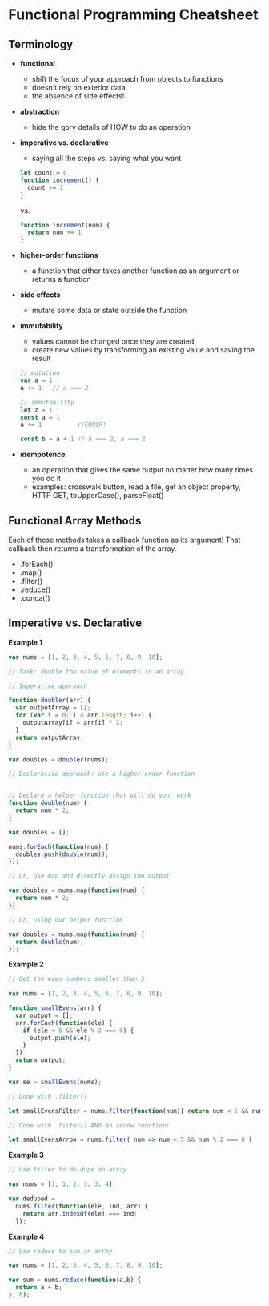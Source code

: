 # Functional Programming Cheatsheet

## Terminology
- **functional**
  - shift the focus of your approach from objects to functions
  - doesn't rely on exterior data
  - the absence of side effects!
- **abstraction**
  - hide the gory details of HOW to do an operation
- **imperative vs. declarative**
  - saying all the steps vs. saying what you want
  ```javascript
  let count = 0
  function increment() {
    count += 1
  }
  ```
  vs.
  ```javascript
  function increment(num) {
    return num += 1
  }
  ```

- **higher-order functions**
  - a function that either takes another function as an argument or returns a function
- **side effects**
  - mutate some data or state outside the function
- **immutability**
  - values cannot be changed once they are created
  - create new values by transforming an existing value and saving the result

  ```javascript
  // mutation
  var a = 1
  a += 1   // a === 2

  // immutability
  let z = 1
  const a = 1
  a += 1          //ERROR!

  const b = a + 1 // b === 2, a === 1
  ```
- **idempotence**
  	- an operation that gives the same output no matter how many times you do it
  	- examples: crosswalk button, read a file, get an object property, HTTP GET, toUpperCase(), parseFloat()


## Functional Array Methods

Each of these methods takes a callback function as its argument! That callback then returns a transformation of the array.

- .forEach()
- .map()
- .filter()
- .reduce()
- .concat()

## Imperative vs. Declarative

**Example 1**

```javascript
var nums = [1, 2, 3, 4, 5, 6, 7, 8, 9, 10];

// Task: double the value of elements in an array

// Imperative approach

function doubler(arr) {
  var outputArray = [];
  for (var i = 0; i < arr.length; i++) {
    outputArray[i] = arr[i] * 2;
  }
  return outputArray;
}

var doubles = doubler(nums);

// Declarative approach: use a higher-order function


// Declare a helper function that will do your work
function double(num) {
  return num * 2;
}

var doubles = [];

nums.forEach(function(num) {
  doubles.push(double(num));
});

// Or, use map and directly assign the output

var doubles = nums.map(function(num) {
  return num * 2;
})

// Or, using our helper function

var doubles = nums.map(function(num) {
  return double(num);
});
```

**Example 2**

```javascript
// Get the even numbers smaller than 5

var nums = [1, 2, 3, 4, 5, 6, 7, 8, 9, 10];

function smallEvens(arr) {
  var output = [];
  arr.forEach(function(ele) {
    if (ele < 5 && ele % 2 === 0) {
      output.push(ele);
    }
  })
  return output;
}

var se = smallEvens(nums);

// Done with .filter()

let smallEvensFilter = nums.filter(function(num){ return num < 5 && num % 2 === 0 })

// Done with .filter() AND an arrow function!

let smallEvensArrow = nums.filter( num => num < 5 && num % 2 === 0 )

```

**Example 3**


```javascript
// Use filter to de-dupe an array

var nums = [1, 1, 2, 3, 3, 4];

var deduped =
  nums.filter(function(ele, ind, arr) {
    return arr.indexOf(ele) === ind;
  });
```

**Example 4**

```javascript
// Use reduce to sum an array

var nums = [1, 2, 3, 4, 5, 6, 7, 8, 9, 10];

var sum = nums.reduce(function(a,b) {
  return a + b;
}, 0);
```
